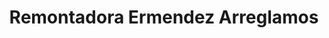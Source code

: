 ---
title: "Remontadora Ermendez Arreglamos"
url: /bogota-d-c/remontadora-ermendez-arreglamos/
shop: Taschen & Koffer
---